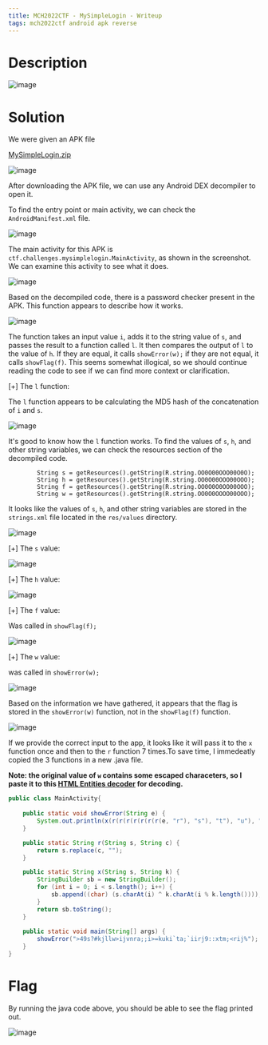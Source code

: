 ```yaml
---
title: MCH2022CTF - MySimpleLogin - Writeup
tags: mch2022ctf android apk reverse
---
```


# Description

![image](https://user-images.githubusercontent.com/84577967/181047281-3ca8b815-7642-4497-8f9c-353f16a00dae.png)

# Solution

We were given an APK file

[MySimpleLogin.zip](https://github.com/ab2pentest/ab2pentest.github.io/files/9191147/MySimpleLogin.zip)

![image](https://user-images.githubusercontent.com/84577967/181047436-7a829280-379b-4711-bc60-42742f8e25fe.png)

After downloading the APK file, we can use any Android DEX decompiler to open it.

To find the entry point or main activity, we can check the `AndroidManifest.xml` file.

![image](https://user-images.githubusercontent.com/84577967/181079155-a0d568ea-ddb7-455e-9972-a4a892de12a3.png)

The main activity for this APK is `ctf.challenges.mysimplelogin.MainActivity`, as shown in the screenshot. We can examine this activity to see what it does.

![image](https://user-images.githubusercontent.com/84577967/181080067-90b3be68-23e9-4421-8cad-a172836803dd.png)

Based on the decompiled code, there is a password checker present in the APK. This function appears to describe how it works.

![image](https://user-images.githubusercontent.com/84577967/181080733-72c304ee-1557-4dc8-ac21-c31003617f00.png)

The function takes an input value `i`, adds it to the string value of `s`, and passes the result to a function called `l`. It then compares the output of `l` to the value of `h`. If they are equal, it calls `showError(w);` if they are not equal, it calls `showFlag(f)`. This seems somewhat illogical, so we should continue reading the code to see if we can find more context or clarification.

[+] The `l` function:

The `l` function appears to be calculating the MD5 hash of the concatenation of `i` and `s`.

![image](https://user-images.githubusercontent.com/84577967/181081555-50cb2c2a-7a4d-4650-a921-02cb378078a3.png)

It's good to know how the `l` function works. To find the values of `s`, `h`, and other string variables, we can check the resources section of the decompiled code.

```
        String s = getResources().getString(R.string.OO0O00OOO00O0O);
        String h = getResources().getString(R.string.OO0O00OOO00OOO);
        String f = getResources().getString(R.string.OO0O0O0OO00OOO);
        String w = getResources().getString(R.string.OO0O0OOOO00OOO);
```

It looks like the values of `s`, `h`, and other string variables are stored in the `strings.xml` file located in the `res/values` directory.

![image](https://user-images.githubusercontent.com/84577967/181082923-6e104e26-22a1-4d41-aa3c-e95ba1692f7b.png)

[+] The `s` value:

![image](https://user-images.githubusercontent.com/84577967/181081326-15c62b1b-50a5-4cfe-b583-4fe216f755d8.png)

[+] The `h` value:

![image](https://user-images.githubusercontent.com/84577967/181083212-07d3231f-180c-44d8-b8cc-70443e77adfe.png)

[+] The `f` value:

Was called in `showFlag(f);`

![image](https://user-images.githubusercontent.com/84577967/181083990-b3bbd6f5-9d22-4de6-a56e-4ea16e7540a2.png)

[+] The `w` value:

was called in `showError(w);`

![image](https://user-images.githubusercontent.com/84577967/181084106-d3129dc2-5996-4883-9a8d-fc33c8a8f3e4.png)

Based on the information we have gathered, it appears that the flag is stored in the `showError(w)` function, not in the `showFlag(f)` function.

![image](https://user-images.githubusercontent.com/84577967/181085016-83d5e086-9a31-42e8-aeb2-0b3238073dba.png)

If we provide the correct input to the app, it looks like it will pass it to the `x` function once and then to the `r` function 7 times.To save time, I immedeatly copied the 3 functions in a new .java file.

**Note: the original value of `w` contains some escaped characeters, so I paste it to this [HTML Entities decoder](https://www.online-toolz.com/tools/text-html-entities-convertor.php) for decoding.**

```java
public class MainActivity{
	
    public static void showError(String e) {
        System.out.println(x(r(r(r(r(r(r(r(e, "r"), "s"), "t"), "u"), "v"), "w"), "x"), "X"));
    }

	public static String r(String s, String c) {
		return s.replace(c, "");
	}

	public static String x(String s, String k) {
		StringBuilder sb = new StringBuilder();
		for (int i = 0; i < s.length(); i++) {
			sb.append((char) (s.charAt(i) ^ k.charAt(i % k.length())));
		}
		return sb.toString();
	}
	
	public static void main(String[] args) {
		showError(">49s?#kjllw>ijvnra;;i>=kuki`ta;`iirj9::xtm;<rij%");
    }
}
```

# Flag

By running the java code above, you should be able to see the flag printed out.

![image](https://user-images.githubusercontent.com/84577967/181085672-5b57ce5a-065f-4ae8-b9d9-679d1bd86521.png)

